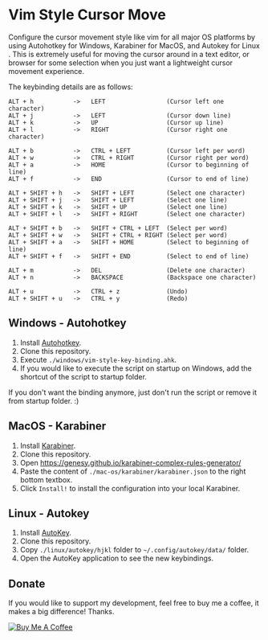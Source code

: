 # Vim Style Cursor Move

Configure the cursor movement style like vim for all major OS platforms by using Autohotkey for Windows, Karabiner for MacOS, and Autokey for Linux . This is extremely useful for moving the cursor around in a text editor, or browser for some selection when you just want a lightweight cursor movement experience.

The keybinding details are as follows:

```
ALT + h           ->   LEFT                 (Cursor left one character)
ALT + j           ->   LEFT                 (Cursor down line)
ALT + k           ->   UP                   (Cursor up line)
ALT + l           ->   RIGHT                (Cursor right one character)

ALT + b           ->   CTRL + LEFT          (Cursor left per word)
ALT + w           ->   CTRL + RIGHT         (Cursor right per word)
ALT + a           ->   HOME                 (Cursor to beginning of line)
ALT + f           ->   END                  (Cursor to end of line)

ALT + SHIFT + h   ->   SHIFT + LEFT         (Select one character)
ALT + SHIFT + j   ->   SHIFT + LEFT         (Select one line)
ALT + SHIFT + k   ->   SHIFT + UP           (Select one line)
ALT + SHIFT + l   ->   SHIFT + RIGHT        (Select one character)

ALT + SHIFT + b   ->   SHIFT + CTRL + LEFT  (Select per word)
ALT + SHIFT + w   ->   SHIFT + CTRL + RIGHT (Select per word)
ALT + SHIFT + a   ->   SHIFT + HOME         (Select to beginning of line)
ALT + SHIFT + f   ->   SHIFT + END          (Select to end of line)

ALT + m           ->   DEL                  (Delete one character)
ALT + n           ->   BACKSPACE            (Backspace one character)

ALT + u           ->   CTRL + z             (Undo)
ALT + SHIFT + u   ->   CTRL + y             (Redo)
```

## Windows - Autohotkey

1. Install [Autohotkey](https://www.autohotkey.com/).
2. Clone this repository.
3. Execute `./windows/vim-style-key-binding.ahk`.
4. If you would like to execute the script on startup on Windows, add the shortcut of the script to startup folder.

If you don't want the binding anymore, just don't run the script or remove it from startup folder. :)

## MacOS - Karabiner

1. Install [Karabiner](https://karabiner-elements.pqrs.org/).
2. Clone this repository.
3. Open https://genesy.github.io/karabiner-complex-rules-generator/
4. Paste the content of `./mac-os/karabiner/karabiner.json` to the right bottom textbox.
5. Click `Install!` to install the configuration into your local Karabiner.

## Linux - Autokey

1. Install [AutoKey](https://github.com/autokey/autokey/wiki/Installing).
2. Clone this repository.
3. Copy `./linux/autokey/hjkl` folder to `~/.config/autokey/data/` folder.
4. Open the AutoKey application to see the new keybindings.

## Donate

If you would like to support my development, feel free to buy me a coffee, it makes a big difference! Thanks.

<a href="https://www.buymeacoffee.com/jinweijie" target="_blank"><img src="https://www.buymeacoffee.com/assets/img/custom_images/white_img.png" alt="Buy Me A Coffee"></a>
